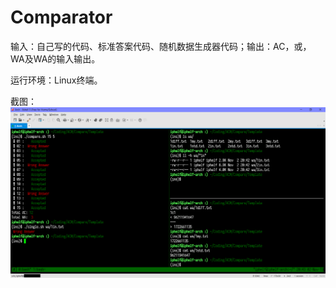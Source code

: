 # Comparator

输入：自己写的代码、标准答案代码、随机数据生成器代码；输出：AC，或，WA及WA的输入输出。

运行环境：Linux终端。

截图：![见Screenshot.png](https://github.com/iphelf/Comparator/raw/master/Screenshot.png)
